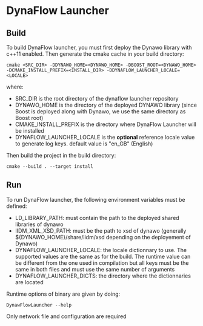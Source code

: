 # DynaFlow Launcher

## Build
To build DynaFlow launcher, you must first deploy the Dynawo library with c++11 enabled. Then generate the cmake cache in your build directory:

`cmake <SRC_DIR> -DDYNAWO_HOME=<DYNAWO_HOME> -DBOOST_ROOT=<DYNAWO_HOME> -DCMAKE_INSTALL_PREFIX=<INSTALL_DIR> -DDYNAFLOW_LAUNCHER_LOCALE=<LOCALE>`

where:
* SRC_DIR is the root directory of the dynaflow launcher repository
* DYNAWO_HOME is the directory of the deployed DYNAWO library (since Boost is deployed along with Dynawo, we use the same directory as Boost root)
* CMAKE_INSTALL_PREFIX is the directory where DynaFlow Launcher will be installed
* DYNAFLOW_LAUNCHER_LOCALE is the **optional** reference locale value to generate log keys. default value is "en_GB" (English)

Then build the project in the build directory:

`cmake --build . --target install`

## Run
To run DynaFlow launcher, the following environment variables must be defined:
* LD_LIBRARY_PATH: must contain the path to the deployed shared libraries of dynawo
* IIDM_XML_XSD_PATH: must be the path to xsd of dynawo (generally ${DYNAWO_HOME}/share/iidm/xsd depending on the deployement of Dynawo)
* DYNAFLOW_LAUNCHER_LOCALE: the locale dictionnary to use. The supported values are the same as for the build. The runtime value can be different from the one used in compilation but all keys must be the same in both files and must use the same number of arguments
* DYNAFLOW_LAUNCHER_DICTS: the directory where the dictionnaries are located

Runtime options of binary are given by doing:

`DynawFlowLauncher --help`

Only network file and configuration are required
